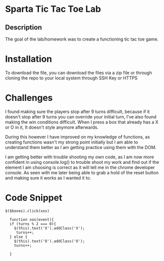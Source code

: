 # Sparta Tic Tac Toe Lab

## Description
The goal of the lab/homework was to create a functioning tic tac toe game.

# Installation
To download the file, you can download the files via a zip file or through cloning the repo to your local system through SSH Key or HTTPS

# Challenges
I found making sure the players stop after 9 turns difficult, because if it doesn't stop after 9 turns you can override your initial turn, I've also found making the win conditions difficult.
When I press a box that already has a X or O in it, It doesn't style anymore afterwards.

During this however I have improved on my knowledge of functions, as creating functions wasn't my strong point initially but I am able to understand them better as I am getting practice using them with the DOM.

I am getting better with trouble shooting my own code, as I am now more confident in using console.log() to trouble shoot my work and find out if the element I am choosing is correct as it will tell me in the chrome developer console.
As seen with me later being able to grab a hold of the reset button and making sure it works as I wanted it to.

# Code Snippet
```
$($boxes).click(xos)

  function xos(event){
  if (turns % 2 === 0){
    $(this).text('X').addClass('X');
     turns++;
  } else {
    $(this).text('O').addClass('O');
    turns++;

  }

```
